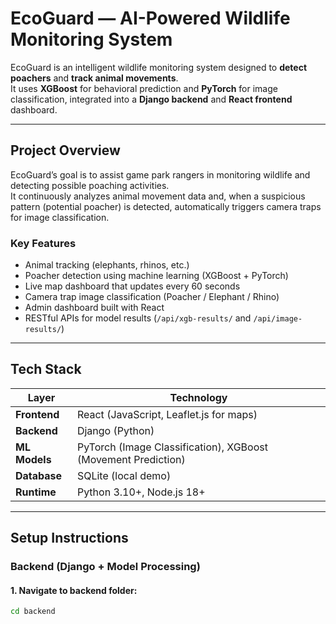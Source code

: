 # EcoGuard — AI-Powered Wildlife Monitoring System

EcoGuard is an intelligent wildlife monitoring system designed to **detect poachers** and **track animal movements**.  
It uses **XGBoost** for behavioral prediction and **PyTorch** for image classification, integrated into a **Django backend** and **React frontend** dashboard.

---

## Project Overview

EcoGuard’s goal is to assist game park rangers in monitoring wildlife and detecting possible poaching activities.  
It continuously analyzes animal movement data and, when a suspicious pattern (potential poacher) is detected, automatically triggers camera traps for image classification.

### Key Features
- Animal tracking (elephants, rhinos, etc.)
- Poacher detection using machine learning (XGBoost + PyTorch)
- Live map dashboard that updates every 60 seconds
- Camera trap image classification (Poacher / Elephant / Rhino)
- Admin dashboard built with React
- RESTful APIs for model results (`/api/xgb-results/` and `/api/image-results/`)

---

## Tech Stack

| Layer | Technology |
|--------|-------------|
| **Frontend** | React (JavaScript, Leaflet.js for maps) |
| **Backend** | Django (Python) |
| **ML Models** | PyTorch (Image Classification), XGBoost (Movement Prediction) |
| **Database** | SQLite (local demo) |
| **Runtime** | Python 3.10+, Node.js 18+ |

---

## Setup Instructions

### Backend (Django + Model Processing)

#### 1. Navigate to backend folder:
```bash
cd backend
